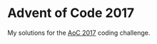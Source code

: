 # Advent of Code 2017
My solutions for the [AoC 2017](https://adventofcode.com/2017) coding challenge.
